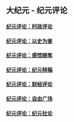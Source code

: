 ## 大纪元 - 纪元评论

#### [纪元评论：时政评论](indexes/nsc1025/README.md?06280330)
#### [纪元评论：以史为鉴](indexes/nsc1028/README.md?06280330)
#### [纪元评论：感悟随笔](indexes/nsc1035/README.md?06280330)
#### [纪元评论：纪元特稿](indexes/nsc424/README.md?06280330)
#### [纪元评论：财经评论](indexes/nsc1026/README.md?06280330)
#### [纪元评论：自由广场](indexes/nsc993/README.md?06280330)
#### [纪元评论：纪元社论](indexes/nsc422/README.md?06280330)
